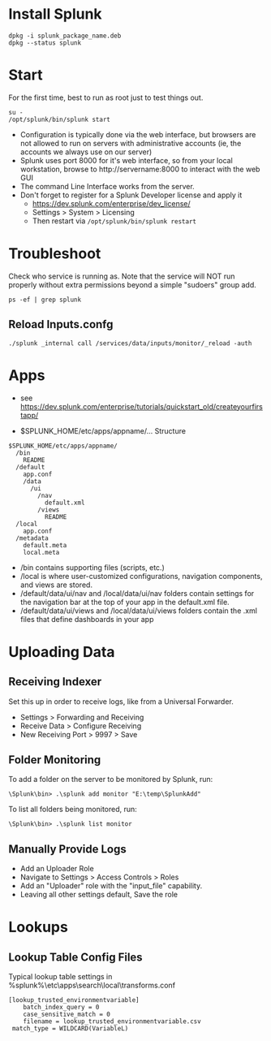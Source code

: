 # Install Splunk
```
dpkg -i splunk_package_name.deb
dpkg --status splunk
```

# Start
For the first time, best to run as root just to test things out.
```
su -
/opt/splunk/bin/splunk start
```

- Configuration is typically done via the web interface, but browsers are not allowed to run on servers with administrative accounts (ie, the accounts we always use on our server)
- Splunk uses port 8000 for it's web interface, so from your local workstation, browse to http://servername:8000 to interact with the web GUI
- The command Line Interface works from the server.
- Don't forget to register for a Splunk Developer license and apply it
  - https://dev.splunk.com/enterprise/dev_license/
  - Settings > System > Licensing
  - Then restart via ```/opt/splunk/bin/splunk restart```


# Troubleshoot
Check who service is running as. Note that the service will NOT run properly without extra permissions beyond a simple "sudoers" group add.
```
ps -ef | grep splunk
```

## Reload Inputs.confg
```
./splunk _internal call /services/data/inputs/monitor/_reload -auth
```



# Apps
- see https://dev.splunk.com/enterprise/tutorials/quickstart_old/createyourfirstapp/

- $SPLUNK_HOME/etc/apps/appname/...
Structure
```
$SPLUNK_HOME/etc/apps/appname/
  /bin
    README
  /default
    app.conf
    /data
      /ui
        /nav
          default.xml
        /views
          README
  /local
    app.conf
  /metadata
    default.meta
    local.meta
```
- /bin contains supporting files (scripts, etc.)
- /local is where user-customized configurations, navigation components, and views are stored.
- /default/data/ui/nav and /local/data/ui/nav folders contain settings for the navigation bar at the top of your app in the default.xml file.
- /default/data/ui/views and /local/data/ui/views folders contain the .xml files that define dashboards in your app


# Uploading Data

## Receiving Indexer
Set this up in order to receive logs, like from a Universal Forwarder.
- Settings > Forwarding and Receiving
- Receive Data > Configure Receiving
- New Receiving Port > 9997 > Save


## Folder Monitoring
To add a folder on the server to be monitored by Splunk, run:
```
\Splunk\bin> .\splunk add monitor "E:\temp\SplunkAdd"
```
To list all folders being monitored, run:
```
\Splunk\bin> .\splunk list monitor
```

## Manually Provide Logs
- Add an Uploader Role
- Navigate to Settings > Access Controls > Roles
- Add an "Uploader" role with the "input_file" capability.
- Leaving all other settings default, Save the role


# Lookups
## Lookup Table Config Files
Typical lookup table settings in %splunk%\etc\apps\search\local\transforms.conf
```
[lookup_trusted_environmentvariable]
	batch_index_query = 0
	case_sensitive_match = 0
	filename = lookup_trusted_environmentvariable.csv
 match_type = WILDCARD(VariableL)
```
